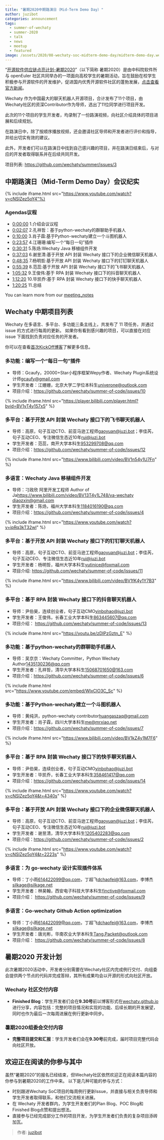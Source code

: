 ```yaml
---
title: "暑期2020中期路演日（Mid-Term Demo Day）"
author: juzibot
categories: announcement
tags:
  - summer-of-wechaty
  - summer-2020
  - talk
  - news
  - meetup
  - featured
image: /assets/2020/08-wechaty-soc-midterm-demo-day/midterm-demo-day.webp
---
```


“[开源软件供应链点亮计划-暑期2020](https://isrc.iscas.ac.cn/summer2020)”（以下简称 暑期2020）是由中科院软件所与 openEuler 社区共同举办的一项面向高校学生的暑期活动，旨在鼓励在校学生积极参与开源软件的开发维护，促进国内优秀开源软件社区的蓬勃发展，[点击查看官方新闻](http://www.iscas.ac.cn/xshd2016/xshy2016/202004/t20200426_5563484.html)。

Wechaty 作为中国最大的聊天机器人开源项目，合计发布了11个项目，由Wechaty社区的资深Contributor作为导师，选出了11位同学进行项目开发。

此次的11个项目的学生开发者，均录制了一份路演视频，向社区介绍具体的项目进展和后续规划。

在路演日中，除了按顺序播放视频，还会邀请社区导师和开发者进行评价和指导，并给出切实有效的建议。

此外，开发者们可以在路演日中找到自己感兴趣的项目，并在路演日结束后，与对应的开发者取得联系并在后续共同开发。

项目列表: <https://github.com/wechaty/summer/issues/3>

## 中期路演日（Mid-Term Demo Day）会议纪实

{% include iframe.html src="https://www.youtube.com/watch?v=cNSlZez5oY4"%}

### Agendas议程

- [0:00:00](https://youtu.be/cNSlZez5oY4) 1.介绍会议议程
- [0:02:07](https://youtu.be/cNSlZez5oY4?t=127) 2.孔祥哲：基于python-wechaty的群聊助手机器人
- [0:10:00](https://youtu.be/cNSlZez5oY4?t=599) 3.肖子霖:基于Python-wechaty建立一个斗图机器人
- [0:23:57](https://youtu.be/cNSlZez5oY4?t=1433) 4.江珊珊:编写一个“每日一句”插件
- [0:30:31](https://youtu.be/cNSlZez5oY4?t=1831) 5.陈炀:Wechaty Java 移植组件开发
- [0:37:03](https://youtu.be/cNSlZez5oY4?t=2223) 6.谢昱清:基于开放 API 封装 Wechaty 接口下的企业微信聊天机器人
- [0:48:35](https://youtu.be/cNSlZez5oY4?t=2915) 7.杨明哲:基于开放 API 封装 Wechaty 接口下的钉钉聊天机器人
- [0:55:39](https://youtu.be/cNSlZez5oY4?t=3339) 8.范蕊:基于开放 API 封装 Wechaty 接口下的飞书聊天机器人
- [1:05:32](https://youtu.be/cNSlZez5oY4?t=3932) 9.王俊伟:基于 RPA 封装 Wechaty 接口下的抖音聊天机器人
- [1:12:20](https://youtu.be/cNSlZez5oY4?t=4340) 10.毕凯乔:基于 RPA 封装 Wechaty 接口下的快手聊天机器人
- [1:20:25](https://youtu.be/cNSlZez5oY4?t=4825) 11.总结

You can learn more from our [meeting_notes](https://docs.google.com/document/d/13V0sUUwQrJbE-pyKEwdi3JnaqY-oZRhbLW8VcaQIdiE/edit#heading=h.5ztnno5qivcb)

## Wechaty 中期项目列表

Wechaty 在多语言、多平台、多功能三条主线上，共发布了 11 项任务，并通过 issue 的方式进行每周的更新。
如果你有看到感兴趣的项目，可以直接在对应 issue 下面找到负责对应任务的开发者。

你可以在查看[首次KickOff博客](https://wechaty.js.org/2020/07/20/wechaty-soc-kick-off-meeting/)了解更多信息。

### 多功能：编写一个“每日一句”插件

- 导师：Gcaufy，20000+Star小程序框架Wepy作者、Wechaty Plugin系统设计师<gcaufy@gmail.com>
- 学生开发者：江姗姗，北京大学二学位本科生<univerone@outlook.com>
- 项目介绍：<https://github.com/wechaty/summer-of-code/issues/10>

{% include iframe.html src="https://player.bilibili.com/player.html?bvid=BV1vT4y157x5" %}

### 多平台：基于开放 API 封装 Wechaty 接口下的飞书聊天机器人

- 导师：高原，句子互动CTO、前亚马逊工程师<gaoyuan@juzi.bot>；李佳芮，句子互动CEO、专注微信生态近10年<rui@juzi.bot>
- 学生开发者：范蕊，南开大学本科生<953299708@qq.com>
- 项目介绍：<https://github.com/wechaty/summer-of-code/issues/12>

{% include iframe.html src="https://www.bilibili.com/video/BV1n54y1U7Fn" %}

### 多语言：Wechaty Java 移植组件开发

- 导师：刁政欣 阿里开发工程师 Author of Ja<https://www.bilibili.com/video/BV13T4y1L748/va-wechaty> <diaozxin@gmail.com>
- 学生开发者：陈炀，福州大学本科生<1184016190@qq.com>
- 项目介绍：<https://github.com/wechaty/summer-of-code/issues/4>

{% include iframe.html src="https://www.youtube.com/watch?v=ipRq3kT32wI" %}

### 多平台：基于开放 API 封装 Wechaty 接口下的钉钉聊天机器人

- 导师：高原，句子互动CTO、前亚马逊工程师<gaoyuan@juzi.bot>；李佳芮，句子互动CEO、专注微信生态近10年<rui@juzi.bot>
- 学生开发者：杨明哲，福州大学本科生<yutinice@foxmail.com>
- 项目介绍: <https://github.com/wechaty/summer-of-code/issues/11>

{% include iframe.html src="https://www.bilibili.com/video/BV1fK4y1Y7B3" %}

### 多平台：基于 RPA 封装 Wechaty 接口下的抖音聊天机器人

- 导师：尹伯昊，连续创业者，句子互动CMO<yinbohao@juzi.bot>
- 学生开发者：王俊伟，长春工业大学本科生<863445607@qq.com>
- 项目介绍： <https://github.com/wechaty/summer-of-code/issues/13>

{% include iframe.html src="https://youtu.be/zDIPzGztn_E" %}

### 多功能：基于python-wechaty的群聊助手机器人

- 导师：吴京京：Wechaty Committer，Python Wechaty Author<1435130236@qq.com>
- 学生开发者：孔祥哲，清华大学本科生<15068701650@163.com>
- 项目介绍：<https://github.com/wechaty/summer-of-code/issues/6>

{% include iframe.html src="https://www.youtube.com/embed/WlxClO3C_Sc" %}

### 多功能：基于Python-wechaty建立一个斗图机器人

- 导师：黄纯洪，python-wechaty contributor<huangaszaq@gmail.com>
- 学生开发者：肖子霖，四川大学本科生<me@mrxiao.net>
- 项目介绍：<https://github.com/wechaty/summer-of-code/issues/7>

{% include iframe.html src="https://www.bilibili.com/video/BV1kZ4y1M7F6" %}

### 多平台：基于 RPA 封装 Wechaty 接口下的快手聊天机器人

- 导师：尹伯昊，连续创业者，句子互动CMO<yinbohao@juzi.bot>
- 学生开发者：毕凯乔，长春工业大学本科生<358461417@qq.com>
- 项目介绍：<https://github.com/wechaty/summer-of-code/issues/14>

{% include iframe.html src="https://www.youtube.com/watch?v=cNSlZez5oY4&t=4340s" %}

### 多平台：基于开放 API 封装 Wechaty 接口下的企业微信聊天机器人

- 导师：高原，句子互动CTO、前亚马逊工程师<gaoyuan@juzi.bot>；李佳芮，句子互动CEO、专注微信生态近10年<rui@juzi.bot>
- 学生开发者：谢昱清，清华大学本科生<1205402283@qq.com>
- 项目介绍：<https://github.com/wechaty/summer-of-code/issues/2>

{% include iframe.html src="https://www.youtube.com/watch?v=cNSlZez5oY4&t=2223s" %}

### 多语言：为 go-wechaty 设计实现插件体系

- 导师：丁小雨<614422099@qq.com>，丁超飞<dchaofei@163.com>，李博杰<silkage@silkage.net>
- 学生开发者：林昊翰，西安电子科技大学本科生<finctive@foxmail.com>
- 项目介绍： <https://github.com/wechaty/summer-of-code/issues/9>

### 多语言：Go-wechaty Github Action optimization

- 导师：丁小雨<614422099@qq.com>，丁超飞<dchaofei@163.com>，李博杰<silkage@silkage.net>
- 学生开发者：唐光彬，华南农业大学本科生<Tang.Packet@outlook.com>
- 项目介绍： <https://github.com/wechaty/summer-of-code/issues/8>

## 暑期2020 开发计划

此次暑期2020活动中，开发者分别需要在Wechaty社区内完成例行交付、向组委会提供两个节点的代码并完成答辩，其所有成果均会以开源的形式向社区开放。

### Wechaty 社区交付内容

- **Finished Blog**：学生开发者们会在**9.30号**前以博客形式在[wechaty.github.io](https://github.com/wechaty/wechaty.github.io)进行分享，内容包括：完整的项目情况和实现的功能、后续长期的开发展望，同时也作为最后一次每周进展在例行更新中同步。

### 暑期2020组委会交付内容

- **完整项目提交和汇报**：学生开发者们会在**9.30号**前完成，届时项目完整代码会向社区开放。

## 欢迎正在阅读的你参与其中

虽然“暑期2020”的报名已经结束，但Wechaty社区依然欢迎正在阅读本篇内容的你参与到暑期2020的工作中来。
以下是几种可能的参与方式：

- 时刻跟进Wechaty SoC项目的每周例行更新Issue，并直接与相关负责导师和学生开发者取得联系，和他们交流相关进展。
- 在 Wechaty 开发者群内，为学生开发者们的Plan Blog、POC Blog和Finished Blog点赞和提出想法。
- 直接参与已经完成部分工作的项目开发，为学生开发者们负责的复杂项目添砖加瓦。

> 作者: [juzibot](https://github.com/juzibot/)
